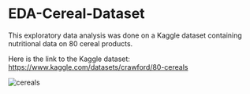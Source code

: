# EDA-Cereal-Dataset

This exploratory data analysis was done on a Kaggle dataset containing nutritional data on 80 cereal products.

Here is the link to the Kaggle dataset: https://www.kaggle.com/datasets/crawford/80-cereals 


![cereals](https://user-images.githubusercontent.com/92783883/165146742-4afb5e5b-fbb4-4a39-b38f-4734b16aafa9.jpeg)
